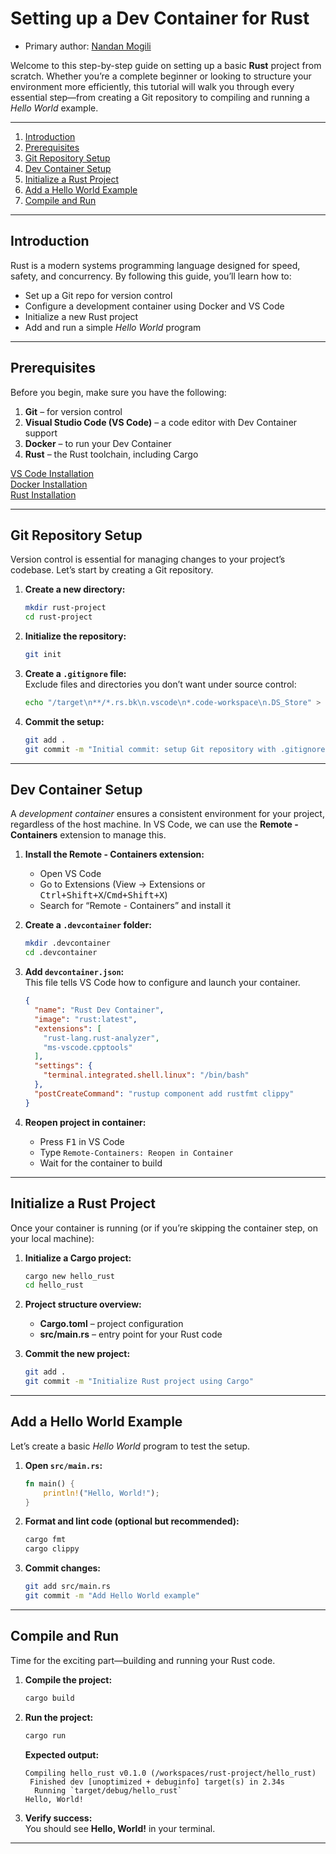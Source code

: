 # Setting up a Dev Container for Rust
* Primary author: [Nandan Mogili](https://github.com/nandanmogili)



Welcome to this step-by-step guide on setting up a basic **Rust** project from scratch. Whether you’re a complete beginner or looking to structure your environment more efficiently, this tutorial will walk you through every essential step—from creating a Git repository to compiling and running a _Hello World_ example.

---

1. [Introduction](#introduction)  
2. [Prerequisites](#prerequisites)  
3. [Git Repository Setup](#git-repository-setup)  
4. [Dev Container Setup](#dev-container-setup)  
5. [Initialize a Rust Project](#initialize-a-rust-project)  
6. [Add a Hello World Example](#add-a-hello-world-example)  
7. [Compile and Run](#compile-and-run)  


---

## Introduction

Rust is a modern systems programming language designed for speed, safety, and concurrency. By following this guide, you’ll learn how to:

- Set up a Git repo for version control  
- Configure a development container using Docker and VS Code  
- Initialize a new Rust project
- Add and run a simple _Hello World_ program  

---

## Prerequisites

Before you begin, make sure you have the following:

1. **Git** – for version control   
2. **Visual Studio Code (VS Code)** – a code editor with Dev Container support  
3. **Docker** – to run your Dev Container  
4. **Rust** – the Rust toolchain, including Cargo  


[VS Code Installation](https://code.visualstudio.com/docs/setup/setup-overview)  
[Docker Installation](https://docs.docker.com/get-docker/)  
[Rust Installation](https://www.rust-lang.org/tools/install)

---

## Git Repository Setup

Version control is essential for managing changes to your project’s codebase. Let’s start by creating a Git repository.

1. **Create a new directory:**

    ```bash
    mkdir rust-project
    cd rust-project
    ```

2. **Initialize the repository:**

    ```bash
    git init
    ```

3. **Create a `.gitignore` file:**  
   Exclude files and directories you don’t want under source control:

    ```bash
    echo "/target\n**/*.rs.bk\n.vscode\n*.code-workspace\n.DS_Store" > .gitignore
    ```

4. **Commit the setup:**

    ```bash
    git add .
    git commit -m "Initial commit: setup Git repository with .gitignore"
    ```

---

## Dev Container Setup

A *development container* ensures a consistent environment for your project, regardless of the host machine. In VS Code, we can use the **Remote - Containers** extension to manage this.

1. **Install the Remote - Containers extension:**
   - Open VS Code  
   - Go to Extensions (View → Extensions or <kbd>Ctrl+Shift+X</kbd>/<kbd>Cmd+Shift+X</kbd>)  
   - Search for “Remote - Containers” and install it  

2. **Create a `.devcontainer` folder:**

    ```bash
    mkdir .devcontainer
    cd .devcontainer
    ```

3. **Add `devcontainer.json`:**  
   This file tells VS Code how to configure and launch your container.

    ```json
    {
      "name": "Rust Dev Container",
      "image": "rust:latest",
      "extensions": [
        "rust-lang.rust-analyzer",
        "ms-vscode.cpptools"
      ],
      "settings": {
        "terminal.integrated.shell.linux": "/bin/bash"
      },
      "postCreateCommand": "rustup component add rustfmt clippy"
    }
    ```

4. **Reopen project in container:**  
   - Press <kbd>F1</kbd> in VS Code  
   - Type `Remote-Containers: Reopen in Container`  
   - Wait for the container to build  

---

## Initialize a Rust Project

Once your container is running (or if you’re skipping the container step, on your local machine):

1. **Initialize a Cargo project:**

    ```bash
    cargo new hello_rust
    cd hello_rust
    ```

2. **Project structure overview:**  
   - **Cargo.toml** – project configuration  
   - **src/main.rs** – entry point for your Rust code  

3. **Commit the new project:**

    ```bash
    git add .
    git commit -m "Initialize Rust project using Cargo"
    ```

---

## Add a Hello World Example

Let’s create a basic _Hello World_ program to test the setup.

1. **Open `src/main.rs`:**

    ```rust
    fn main() {
        println!("Hello, World!");
    }
    ```

2. **Format and lint code (optional but recommended):**

    ```bash
    cargo fmt
    cargo clippy
    ```

3. **Commit changes:**

    ```bash
    git add src/main.rs
    git commit -m "Add Hello World example"
    ```

---

## Compile and Run

Time for the exciting part—building and running your Rust code.

1. **Compile the project:**

    ```bash
    cargo build
    ```



2. **Run the project:**

    ```bash
    cargo run
    ```

    **Expected output:**

    ```
    Compiling hello_rust v0.1.0 (/workspaces/rust-project/hello_rust)
     Finished dev [unoptimized + debuginfo] target(s) in 2.34s
      Running `target/debug/hello_rust`
    Hello, World!
    ```

3. **Verify success:**  
   You should see **Hello, World!** in your terminal.

---